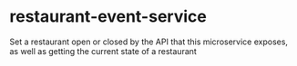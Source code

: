 # restaurant-event-service
Set a restaurant open or closed by the API that this microservice exposes, as well as getting the current state of a restaurant
